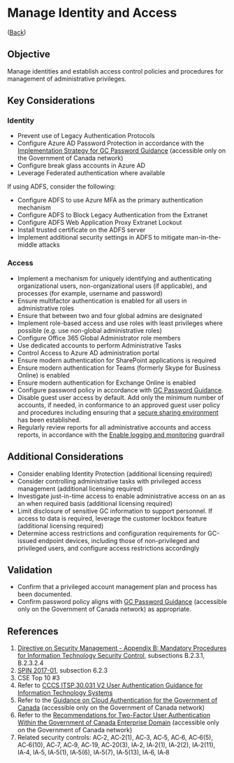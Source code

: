 # Manage Identity and Access

([Back](/README.md#initial-guardrails))

## Objective

Manage identities and establish access control policies and procedures for management of administrative privileges.

## Key Considerations

### Identity

* Prevent use of Legacy Authentication Protocols
* Configure Azure AD Password Protection in accordance with the [Implementation Strategy for GC Password Guidance](https://www.gcpedia.gc.ca/gcwiki/images/c/c0/Implementation_Strategy_for_GC_Password_Guidance.pdf) (accessible only on the Government of Canada network)
* Configure break glass accounts in Azure AD
* Leverage Federated authentication where available

If using ADFS, consider the following:

* Configure ADFS to use Azure MFA as the primary authentication mechanism
* Configure ADFS to Block Legacy Authentication from the Extranet
* Configure ADFS Web Application Proxy Extranet Lockout
* Install  trusted certificate on the ADFS server
* Implement additional security settings in ADFS to mitigate man-in-the-middle attacks

### Access

* Implement a mechanism for uniquely identifying and authenticating organizational users, non-organizational users (if applicable), and processes (for example, username and password)
* Ensure multifactor authentication is enabled for all users in administrative roles
* Ensure that between two and four global admins are designated
* Implement role-based access and use roles with least privileges where possible (e.g. use non-global administrative roles)
* Configure Office 365 Global Administrator role members
* Use dedicated accounts to perform Administrative Tasks
* Control Access to Azure AD administration portal
* Ensure modern authentication for SharePoint applications is required
* Ensure modern authentication for Teams (formerly Skype for Business Online) is enabled
* Ensure modern authentication for Exchange Online is enabled
* Configure password policy in accordance with [GC Password Guidance](https://www.canada.ca/en/government/system/digital-government/password-guidance.html).
* Disable guest user access by default. Add only the minimum number of accounts, if needed, in conformance to an approved guest user policy and procedures including ensuring that a [secure sharing environment](https://docs.microsoft.com/en-us/microsoft-365/solutions/create-secure-guest-sharing-environment?view=o365-worldwide) has been established.
* Regularly review reports for all administrative accounts and access reports, in accordance with the [Enable logging and monitoring](04_Enable-Logging-and-Monitoring.md) guardrail

## Additional Considerations

* Consider enabling Identity Protection (additional licensing required)
* Consider controlling administrative tasks with privileged access management (additional licensing required)
* Investigate just-in-time access to enable administrative access on an as an when required basis (additional licensing required)
* Limit disclosure of sensitive GC information to support personnel. If access to data is required, leverage the customer lockbox feature (additional licensing required)
* Determine access restrictions and configuration requirements for GC-issued endpoint devices, including those of non-privileged and privileged users, and configure access restrictions accordingly

## Validation

* Confirm that a privileged account management plan and process has been documented.
* Confirm password policy aligns with [GC Password Guidance](https://www.canada.ca/en/government/system/digital-government/password-guidance.html) (accessible only on the Government of Canada network) as appropriate.

## References

1. [Directive on Security Management - Appendix B: Mandatory Procedures for Information Technology Security Control](https://www.tbs-sct.gc.ca/pol/doc-eng.aspx?id=32611&section=procedure&p=B), subsections B.2.3.1, B.2.3.2.4
2. [SPIN 2017-01](https://www.canada.ca/en/treasury-board-secretariat/services/access-information-privacy/security-identity-management/direction-secure-use-commercial-cloud-services-spin.html), subsection 6.2.3
3. CSE Top 10 #3
4. Refer to [CCCS ITSP.30.031 V2 User Authentication Guidance for Information Technology Systems](https://cyber.gc.ca/en/guidance/user-authentication-guidance-information-technology-systems-itsp30031-v3)
5. Refer to the [Guidance on Cloud Authentication for the Government of Canada](https://intranet.canada.ca/wg-tg/cagc-angc-eng.asp) (accessible only on the Government of Canada network)
6. Refer to the [Recommendations for Two-Factor User Authentication Within the Government of Canada Enterprise Domain](https://intranet.canada.ca/wg-tg/rtua-rafu-eng.asp) (accessible only on the Government of Canada network)
7. Related security controls: AC‑2, AC‑2(1), AC‑3, AC‑5, AC‑6, AC‑6(5), AC‑6(10), AC‑7, AC‑9, AC‑19, AC‑20(3), IA‑2, IA‑2(1), IA‑2(2), IA‑2(11), IA‑4, IA‑5, IA‑5(1), IA‑5(6), IA‑5(7), IA‑5(13), IA‑6, IA‑8
